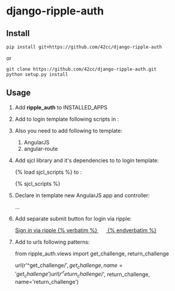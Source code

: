 django-ripple-auth
==================

Install
-------

    pip install git+https://github.com/42cc/django-ripple-auth
or

    git clone https://github.com/42cc/django-ripple-auth.git
    python setup.py install

Usage
-----

1. Add **ripple_auth** to INSTALLED_APPS
2. Add to login template following scripts in <head>:


    <script src="{% static 'js/app/app.js' %}"></script>
    <script src="{% static 'js/app/login.js' %}"></script>
    <script src="{% static 'js/app/id.js' %}"></script>
    <script src="{% static 'js/app/oldblob.js' %}"></script>
    <script src="{% static 'js/app/tracker.js' %}"></script>
    <script src="{% static 'js/app/async.js' %}"></script>
    <script src="{% static 'js/app/challenge.js' %}"></script>
    <script src="{% static 'js/verify_challenge/challenge_sign_params.js' %}"></script>
    <script src="{% static 'js/verify_challenge/verify_challenge.js' %}"></script>
    <script src="{% static 'js/config.js' %}"></script>
    
    
3. Also you need to add following to template:
    1. AngularJS
    2. angular-route
    
    
3. Add sjcl library and it's dependencies to to login template:


    {% load sjcl_scripts %}
to <head>:

    {% sjcl_scripts %}

4. Declare in template new AngularJS app and controller:


    <div ng-app="loginApp" class="row">
        <form ng-controller="LoginCtrl" action="">
            ...
        </form>
    </div>

5. Add separate submit button for login via ripple:


    <a rp-spinner="" ng-disabled="ajax_loading"
       ng-hide="twoFactor" ng-click="submitOldForm()" href="" id="ripple-login"
        class="btn btn-success btn-default">
      Sign in via ripple
      {% verbatim %}
        <img width="20px" ng-src="{{ ajax_loading == true && 'https://app.p2pay.com/img/throbber5.gif' || '/static/images/ripple.png' }}">
      {% endverbatim %}
    </a>

6. Add to urls following patterns:


    from ripple_auth.views import get_challenge, return_challenge

    url(r'^get_challenge/$', get_challenge, name='get_challenge')
    url(r'^return_challenge/$', return_challenge, name='return_challenge')